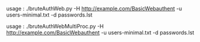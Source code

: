 usage : ./bruteAuthWeb.py -H http://example.com/BasicWebauthent -u users-minimal.txt -d passwords.lst

usage : ./bruteAuthWebMultiProc.py -H http://example.com/BasicWebauthent -u users-minimal.txt -d passwords.lst


